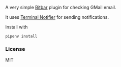 A very simple [Bitbar](https://getbitbar.com/) plugin for checking GMail email.

It uses [Terminal Notifier](https://github.com/julienXX/terminal-notifier) for sending notifications.

Install with
```shell
pipenv install
```

### License

MIT